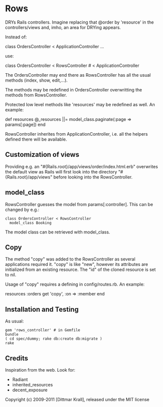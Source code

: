 Rows
====

DRYs Rails controllers. Imagine replacing that @order by 'resource' in the
controllers/views and, imho, an area for DRYing appears.

Instead of:

  class OrdersController < ApplicationController
    ...

use:

  class OrdersController < RowsController  # < ApplicationController


The OrdersController may end there as RowsController has all the usual
methods (index, show, edit,...).

The methods may be redefined in OrdersController overwritting the
methods from RowsController.

Protected low level methods like 'resources' may be redefined as well.
An example:

  def resources
    @_resources ||= model_class.paginate(:page => params[:page])
  end

RowsController inherites from ApplicationController, i.e. all the helpers
defined there will be available.


Customization of views
----------------------

Providing e.g. an "#{Rails.root}/app/views/order/index.html.erb"
overwrites the default view as Rails will first look
into the directory "#{Rails.root}/app/views" before looking
into the RowsController.


model_class
-----------

RowsController guesses the model from params[:controller]. This can
be changed by e.g.:

    class OrdersController < RowsController
      model_class Booking

The model class can be retrieved with model_class.


Copy
----

The method "copy" was added to the RowsController as several applications
required it. "copy" is like "new", however its attributes are initialized
from an existing resource. The "id" of the cloned resource
is set to nil.

Usage of "copy" requires a defining in config/routes.rb. An example:

  resources :orders
    get 'copy', :on => :member
  end


Installation and Testing
------------------------

As usual:

    gem 'rows_controller' # in Gemfile
    bundle
    ( cd spec/dummy; rake db:create db:migrate )
    rake


Credits
-------

Inspiration from the web.
Look for:

- Radiant
- inherited_resources
- decent_exposure


Copyright (c) 2009-2011 [Dittmar Krall], released under the MIT license
